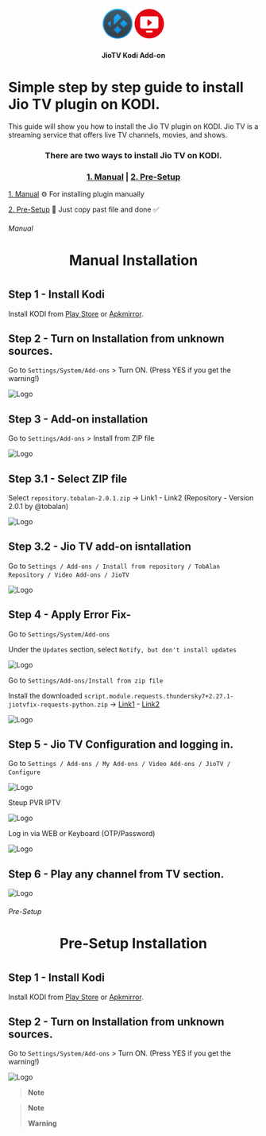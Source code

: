 <h2 align="center">
  <br>
  <img src="resources/kodi.png" height="60" width="60">
  <img src="resources/icon.png" height="60" width="60">
  </h2>
  <h4 align="center">JioTV Kodi Add-on </h4>


# Simple step by step guide to install Jio TV plugin on KODI.

This guide will show you how to install the Jio TV plugin on KODI. Jio TV is a streaming service that offers live TV channels, movies, and shows. 

<h3 align="center"> There are two ways to install Jio TV on KODI.</h3>
<h3 align="center"><a href="#Manual">1. Manual</a> | <a href="#Pre-Setup">2. Pre-Setup</a></h3>

<a href="#Manual">1. Manual</a> ⚙️ For installing plugin manually</h6>

<a href="#Pre-Setup">2. Pre-Setup</a> 🚀 Just copy past file and done ✅</h6>


###### Manual 
<h1 align="center">  Manual Installation <h1>

## Step 1 - Install Kodi

Install KODI from [Play Store](https://bit.ly/3NIIlea) or [Apkmirror](https://bit.ly/3NM28t0).

## Step 2 - Turn on Installation from unknown sources.

Go to `Settings/System/Add-ons` > Turn ON. (Press YES if you get the warning!)

![Logo](https://i.imgur.com/gedjT9z.png)

## Step 3 - Add-on installation

Go to `Settings/Add-ons` > Install from ZIP file

![Logo](https://i.imgur.com/npxR05Q.png)

## Step 3.1 - Select ZIP file

Select `repository.tobalan-2.0.1.zip`  -> Link1 - Link2 (Repository - Version 2.0.1 by @tobalan)

![Logo](https://i.imgur.com/Gn7ICe2.png)

## Step 3.2 - Jio TV add-on isntallation

Go to `Settings / Add-ons / Install from repository / TobAlan Repository / Video Add-ons / JioTV`

![Logo](https://i.imgur.com/UiotOaz.png)


## Step 4 - Apply Error Fix-

Go to `Settings/System/Add-ons`

Under the `Updates` section, select `Notify, but don't install updates`

![Logo](https://i.imgur.com/Tb21yOc.png)

Go to `Settings/Add-ons/Install from zip file`

Install the downloaded `script.module.requests.thundersky7+2.27.1-jiotvfix-requests-python.zip` -> [Link1](http://gestyy.com/egHZfc) - [Link2](https://shrinke.me/4hIgkb) 

![Logo](https://i.imgur.com/KQWGosI.png)

## Step 5 - Jio TV Configuration and logging in.

Go to `Settings / Add-ons / My Add-ons / Video Add-ons / JioTV / Configure` 

![Logo](https://i.imgur.com/Ba2txZQ.png)

Steup PVR IPTV

![Logo](https://i.imgur.com/EZm4UFv.png)

Log in via WEB or Keyboard (OTP/Password)

![Logo](https://i.imgur.com/keTTETa.png)

## Step 6 - Play any channel from TV section.

![Logo](https://i.imgur.com/GPlcKs1.png)

###### Pre-Setup

<h1 align="center">  Pre-Setup Installation <h1>

## Step 1 - Install Kodi

Install KODI from [Play Store](https://bit.ly/3NIIlea) or [Apkmirror](https://bit.ly/3NM28t0).

## Step 2 - Turn on Installation from unknown sources.

Go to `Settings/System/Add-ons` > Turn ON. (Press YES if you get the warning!)

![Logo](https://i.imgur.com/gedjT9z.png)




> __Note__
  
> __Note__
>
> 
> __Warning__



